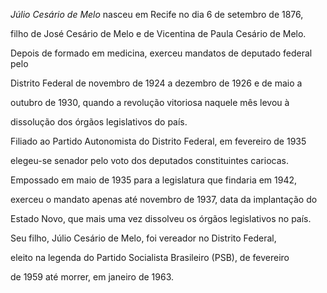 

*Júlio Cesário de Melo* nasceu em Recife no dia 6 de setembro de 1876,

filho de José Cesário de Melo e de Vicentina de Paula Cesário de Melo.



Depois de formado em medicina, exerceu mandatos de deputado federal pelo

Distrito Federal de novembro de 1924 a dezembro de 1926 e de maio a

outubro de 1930, quando a revolução vitoriosa naquele mês levou à

dissolução dos órgãos legislativos do país.



Filiado ao Partido Autonomista do Distrito Federal, em fevereiro de 1935

elegeu-se senador pelo voto dos deputados constituintes cariocas.

Empossado em maio de 1935 para a legislatura que findaria em 1942,

exerceu o mandato apenas até novembro de 1937, data da implantação do

Estado Novo, que mais uma vez dissolveu os órgãos legislativos no país.



Seu filho, Júlio Cesário de Melo, foi vereador no Distrito Federal,

eleito na legenda do Partido Socialista Brasileiro (PSB), de fevereiro

de 1959 até morrer, em janeiro de 1963.



